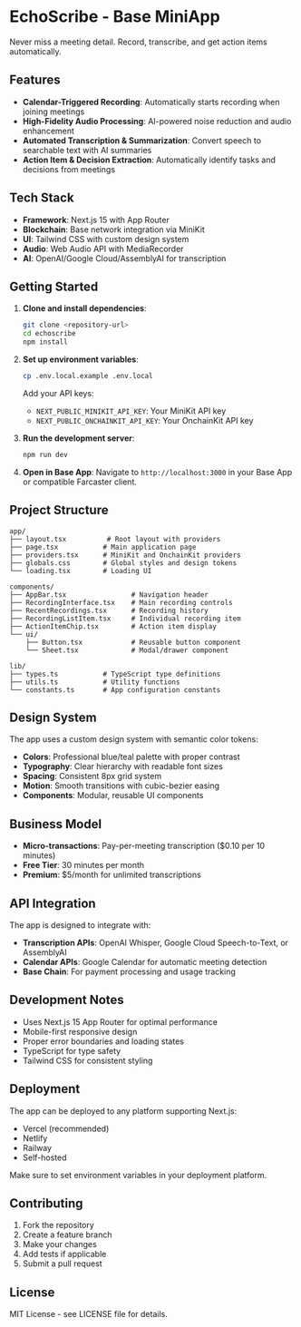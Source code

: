 # EchoScribe - Base MiniApp

Never miss a meeting detail. Record, transcribe, and get action items automatically.

## Features

- **Calendar-Triggered Recording**: Automatically starts recording when joining meetings
- **High-Fidelity Audio Processing**: AI-powered noise reduction and audio enhancement
- **Automated Transcription & Summarization**: Convert speech to searchable text with AI summaries
- **Action Item & Decision Extraction**: Automatically identify tasks and decisions from meetings

## Tech Stack

- **Framework**: Next.js 15 with App Router
- **Blockchain**: Base network integration via MiniKit
- **UI**: Tailwind CSS with custom design system
- **Audio**: Web Audio API with MediaRecorder
- **AI**: OpenAI/Google Cloud/AssemblyAI for transcription

## Getting Started

1. **Clone and install dependencies**:
   ```bash
   git clone <repository-url>
   cd echoscribe
   npm install
   ```

2. **Set up environment variables**:
   ```bash
   cp .env.local.example .env.local
   ```
   
   Add your API keys:
   - `NEXT_PUBLIC_MINIKIT_API_KEY`: Your MiniKit API key
   - `NEXT_PUBLIC_ONCHAINKIT_API_KEY`: Your OnchainKit API key

3. **Run the development server**:
   ```bash
   npm run dev
   ```

4. **Open in Base App**:
   Navigate to `http://localhost:3000` in your Base App or compatible Farcaster client.

## Project Structure

```
app/
├── layout.tsx          # Root layout with providers
├── page.tsx           # Main application page
├── providers.tsx      # MiniKit and OnchainKit providers
├── globals.css        # Global styles and design tokens
└── loading.tsx        # Loading UI

components/
├── AppBar.tsx                # Navigation header
├── RecordingInterface.tsx    # Main recording controls
├── RecentRecordings.tsx      # Recording history
├── RecordingListItem.tsx     # Individual recording item
├── ActionItemChip.tsx        # Action item display
└── ui/
    ├── Button.tsx            # Reusable button component
    └── Sheet.tsx             # Modal/drawer component

lib/
├── types.ts           # TypeScript type definitions
├── utils.ts           # Utility functions
└── constants.ts       # App configuration constants
```

## Design System

The app uses a custom design system with semantic color tokens:

- **Colors**: Professional blue/teal palette with proper contrast
- **Typography**: Clear hierarchy with readable font sizes
- **Spacing**: Consistent 8px grid system
- **Motion**: Smooth transitions with cubic-bezier easing
- **Components**: Modular, reusable UI components

## Business Model

- **Micro-transactions**: Pay-per-meeting transcription ($0.10 per 10 minutes)
- **Free Tier**: 30 minutes per month
- **Premium**: $5/month for unlimited transcriptions

## API Integration

The app is designed to integrate with:

- **Transcription APIs**: OpenAI Whisper, Google Cloud Speech-to-Text, or AssemblyAI
- **Calendar APIs**: Google Calendar for automatic meeting detection
- **Base Chain**: For payment processing and usage tracking

## Development Notes

- Uses Next.js 15 App Router for optimal performance
- Mobile-first responsive design
- Proper error boundaries and loading states
- TypeScript for type safety
- Tailwind CSS for consistent styling

## Deployment

The app can be deployed to any platform supporting Next.js:

- Vercel (recommended)
- Netlify
- Railway
- Self-hosted

Make sure to set environment variables in your deployment platform.

## Contributing

1. Fork the repository
2. Create a feature branch
3. Make your changes
4. Add tests if applicable
5. Submit a pull request

## License

MIT License - see LICENSE file for details.
